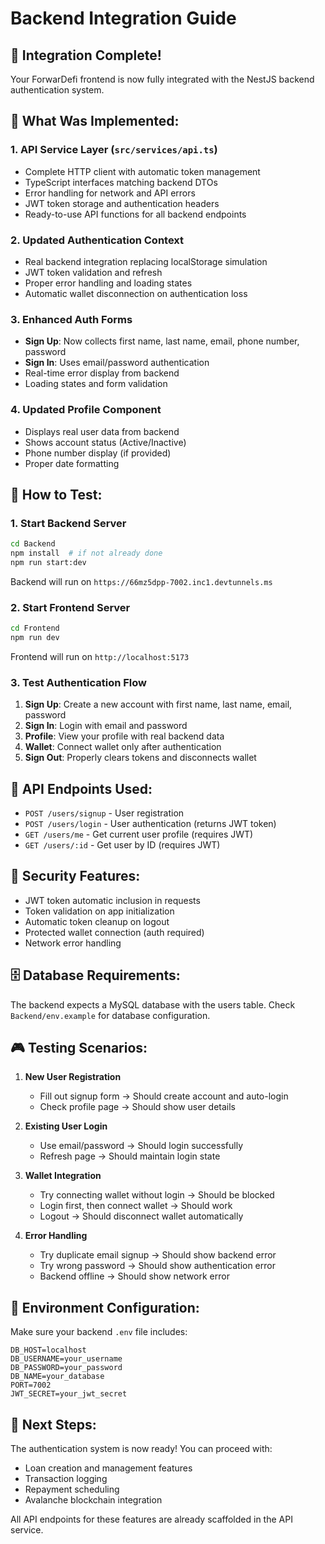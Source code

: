 # Backend Integration Guide

## 🎯 **Integration Complete!**

Your ForwarDefi frontend is now fully integrated with the NestJS backend authentication system.

## 🔧 **What Was Implemented:**

### 1. **API Service Layer** (`src/services/api.ts`)
- Complete HTTP client with automatic token management
- TypeScript interfaces matching backend DTOs
- Error handling for network and API errors
- JWT token storage and authentication headers
- Ready-to-use API functions for all backend endpoints

### 2. **Updated Authentication Context**
- Real backend integration replacing localStorage simulation
- JWT token validation and refresh
- Proper error handling and loading states
- Automatic wallet disconnection on authentication loss

### 3. **Enhanced Auth Forms**
- **Sign Up**: Now collects first name, last name, email, phone number, password
- **Sign In**: Uses email/password authentication
- Real-time error display from backend
- Loading states and form validation

### 4. **Updated Profile Component**
- Displays real user data from backend
- Shows account status (Active/Inactive)
- Phone number display (if provided)
- Proper date formatting

## 🚀 **How to Test:**

### 1. **Start Backend Server**
```bash
cd Backend
npm install  # if not already done
npm run start:dev
```
Backend will run on `https://66mz5dpp-7002.inc1.devtunnels.ms`

### 2. **Start Frontend Server**
```bash
cd Frontend
npm run dev
```
Frontend will run on `http://localhost:5173`

### 3. **Test Authentication Flow**
1. **Sign Up**: Create a new account with first name, last name, email, password
2. **Sign In**: Login with email and password
3. **Profile**: View your profile with real backend data
4. **Wallet**: Connect wallet only after authentication
5. **Sign Out**: Properly clears tokens and disconnects wallet

## 📡 **API Endpoints Used:**

- `POST /users/signup` - User registration
- `POST /users/login` - User authentication (returns JWT token)
- `GET /users/me` - Get current user profile (requires JWT)
- `GET /users/:id` - Get user by ID (requires JWT)

## 🔐 **Security Features:**

- JWT token automatic inclusion in requests
- Token validation on app initialization
- Automatic token cleanup on logout
- Protected wallet connection (auth required)
- Network error handling

## 🗄️ **Database Requirements:**

The backend expects a MySQL database with the users table. Check `Backend/env.example` for database configuration.

## 🎮 **Testing Scenarios:**

1. **New User Registration**
   - Fill out signup form → Should create account and auto-login
   - Check profile page → Should show user details

2. **Existing User Login**
   - Use email/password → Should login successfully
   - Refresh page → Should maintain login state

3. **Wallet Integration**
   - Try connecting wallet without login → Should be blocked
   - Login first, then connect wallet → Should work
   - Logout → Should disconnect wallet automatically

4. **Error Handling**
   - Try duplicate email signup → Should show backend error
   - Try wrong password → Should show authentication error
   - Backend offline → Should show network error

## 🔧 **Environment Configuration:**

Make sure your backend `.env` file includes:
```env
DB_HOST=localhost
DB_USERNAME=your_username
DB_PASSWORD=your_password
DB_NAME=your_database
PORT=7002
JWT_SECRET=your_jwt_secret
```

## 🎯 **Next Steps:**

The authentication system is now ready! You can proceed with:
- Loan creation and management features
- Transaction logging
- Repayment scheduling
- Avalanche blockchain integration

All API endpoints for these features are already scaffolded in the API service.

